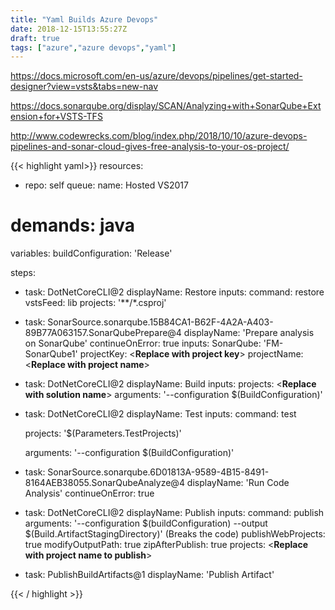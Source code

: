 ```yaml
---
title: "Yaml Builds Azure Devops"
date: 2018-12-15T13:55:27Z
draft: true
tags: ["azure","azure devops","yaml"]
---
```


https://docs.microsoft.com/en-us/azure/devops/pipelines/get-started-designer?view=vsts&tabs=new-nav

https://docs.sonarqube.org/display/SCAN/Analyzing+with+SonarQube+Extension+for+VSTS-TFS

http://www.codewrecks.com/blog/index.php/2018/10/10/azure-devops-pipelines-and-sonar-cloud-gives-free-analysis-to-your-os-project/


{{< highlight yaml>}}
 resources:
- repo: self
queue:
  name: Hosted VS2017
#   demands: java
variables:
  buildConfiguration: 'Release'

steps:
- task: DotNetCoreCLI@2
  displayName: Restore
  inputs:
   command: restore
   vstsFeed: lib
   projects: '**/*.csproj'

- task: SonarSource.sonarqube.15B84CA1-B62F-4A2A-A403-89B77A063157.SonarQubePrepare@4
  displayName: 'Prepare analysis on SonarQube'
  continueOnError: true
  inputs:
    SonarQube: 'FM-SonarQube1'
    projectKey: <**Replace with project key**>
    projectName: <**Replace with project name**>

- task: DotNetCoreCLI@2
  displayName: Build
  inputs:
    projects: <**Replace with solution name**>
    arguments: '--configuration $(BuildConfiguration)'

- task: DotNetCoreCLI@2
  displayName: Test
  inputs:
    command: test

    projects: '$(Parameters.TestProjects)'

    arguments: '--configuration $(BuildConfiguration)'



- task: SonarSource.sonarqube.6D01813A-9589-4B15-8491-8164AEB38055.SonarQubeAnalyze@4
  displayName: 'Run Code Analysis'
  continueOnError: true


- task: DotNetCoreCLI@2
  displayName: Publish
  inputs:
    command: publish
    arguments: '--configuration $(buildConfiguration) --output $(Build.ArtifactStagingDirectory)' (Breaks the code)
    publishWebProjects: true
    modifyOutputPath: true
    zipAfterPublish: true
    projects: <**Replace with project name to publish**>

- task: PublishBuildArtifacts@1
  displayName: 'Publish Artifact'



{{< / highlight >}}  